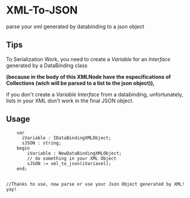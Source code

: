 # XML-To-JSON
parse your xml generated by databinding to a json object
## Tips


To Serialization Work, you need to create a *Variable* for an *Interface* generated by a DataBinding class 


**(because in the body of this XMLNode have the especifications of Collections (wich will be parsed to a list to the json object)),**


if you don't create a *Variable Interface* from a databinding, unfortunately, lists in your XML don't work in the final JSON object.

## Usage
```Delphi
    var
      iVariable : IDataBindingXMLObject;
      sJSON : string;
    begin
        iVariable : NewDataBindingXMLObject;
        // do something in your XML Object 
        sJSON := xml_to_json(iVariavel);
    end;
    

//Thanks to use, now parse or use your Json Object generated by XML! yay!
